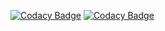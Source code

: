[![Codacy Badge](https://api.codacy.com/project/badge/Grade/b7b1af4c38c341cebb30c218e923e160)](https://app.codacy.com/gh/LPiotr/SearchPurchaseOrder?utm_source=github.com&utm_medium=referral&utm_content=LPiotr/SearchPurchaseOrder&utm_campaign=Badge_Grade)
[![Codacy Badge](https://app.codacy.com/project/badge/Grade/9d62951e6c1140bd9b8f6e68b20d0a2f)](https://app.codacy.com/gh/LPiotr/SearchPurchaseOrder/dashboard?utm_source=gh&utm_medium=referral&utm_content=&utm_campaign=Badge_grade)
